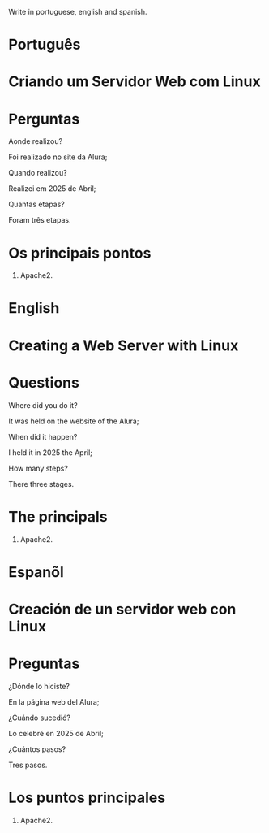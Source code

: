 Write in portuguese, english and spanish.

# Português 

#  Criando um Servidor Web com Linux





# Perguntas

Aonde realizou?

Foi realizado no site da Alura;

Quando realizou?

Realizei em 2025 de Abril;

Quantas etapas?

Foram três etapas.

# Os principais pontos

1. Apache2.


# English


#  Creating a Web Server with Linux


# Questions

Where did you do it?

It was held on the website of the Alura;

When did it happen?

I held it in 2025 the April;

How many steps?

There three stages.

# The principals


1. Apache2.


# Espanõl


#  Creación de un servidor web con Linux

# Preguntas

¿Dónde lo hiciste?

En la página web del Alura;

¿Cuándo sucedió?

Lo celebré en 2025 de Abril;

¿Cuántos pasos?

Tres  pasos.

# Los puntos principales


1. Apache2.


